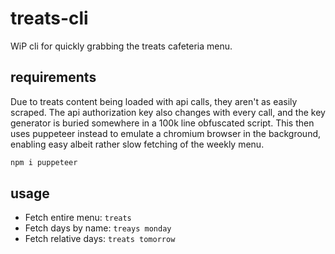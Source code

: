 # treats-cli

WiP cli for quickly grabbing the treats cafeteria menu.

## requirements
Due to treats content being loaded with api calls, they aren't as easily scraped. The api authorization key also changes with every call, and the key generator is buried somewhere in a 100k line obfuscated script. This then uses puppeteer instead to emulate a chromium browser in the background, enabling easy albeit rather slow fetching of the weekly menu.

```sh
npm i puppeteer
```

## usage
- Fetch entire menu: `treats`
- Fetch days by name: `treays monday`
- Fetch relative days: `treats tomorrow`
